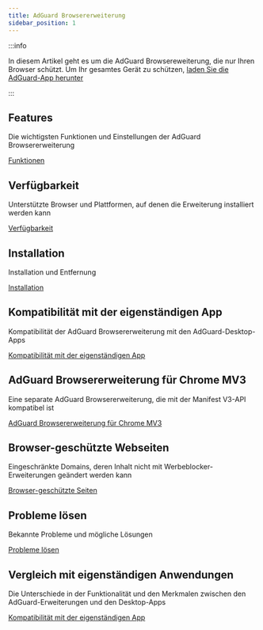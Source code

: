 ```yaml
---
title: AdGuard Browsererweiterung
sidebar_position: 1
---
```


:::info

In diesem Artikel geht es um die AdGuard Browsereweiterung, die nur Ihren Browser schützt. Um Ihr gesamtes Gerät zu schützen, [laden Sie die AdGuard-App herunter](https://adguard.com/download.html?auto=true)

:::

## Features

Die wichtigsten Funktionen und Einstellungen der AdGuard Browsererweiterung

[Funktionen](/adguard-browser-extension/features)

## Verfügbarkeit

Unterstützte Browser und Plattformen, auf denen die Erweiterung installiert werden kann

[Verfügbarkeit](/adguard-browser-extension/availability)

## Installation

Installation und Entfernung

[Installation](/adguard-browser-extension/installation)

## Kompatibilität mit der eigenständigen App

Kompatibilität der AdGuard Browsererweiterung mit den AdGuard-Desktop-Apps

[Kompatibilität mit der eigenständigen App](adguard-browser-extension/compatibility)

## AdGuard Browsererweiterung für Chrome MV3

Eine separate AdGuard Browsererweiterung, die mit der Manifest V3-API kompatibel ist

[AdGuard Browsererweiterung für Chrome MV3](/adguard-browser-extension/mv3-version/)

## Browser-geschützte Webseiten

Eingeschränkte Domains, deren Inhalt nicht mit Werbeblocker-Erweiterungen geändert werden kann

[Browser-geschützte Seiten](/adguard-browser-extension/protected-pages)

## Probleme lösen

Bekannte Probleme und mögliche Lösungen

[Probleme lösen](/adguard-browser-extension/solving-problems)

## Vergleich mit eigenständigen Anwendungen

Die Unterschiede in der Funktionalität und den Merkmalen zwischen den AdGuard-Erweiterungen und den Desktop-Apps

[Kompatibilität mit der eigenständigen App](/adguard-browser-extension/comparison-standalone)
